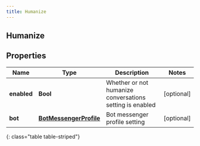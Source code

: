 ```yaml
---
title: Humanize
---
```

## Humanize

## Properties

|Name | Type | Description | Notes|
|------------ | ------------- | ------------- | -------------|
| **enabled** | **Bool** | Whether or not humanize conversations setting is enabled | [optional] |
| **bot** | [**BotMessengerProfile**](BotMessengerProfile.html) | Bot messenger profile setting | [optional] |
{: class="table table-striped"}


